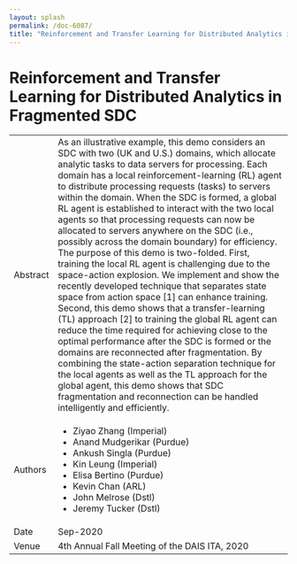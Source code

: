 ```yaml
---
layout: splash
permalink: /doc-6087/
title: "Reinforcement and Transfer Learning for Distributed Analytics in Fragmented SDC"
---
```


# Reinforcement and Transfer Learning for Distributed Analytics in Fragmented SDC

<table>
    <tbody>
    <tr>
        <td>Abstract</td>
        <td>As an illustrative example, this demo considers an SDC with two (UK and U.S.) domains, which allocate analytic tasks to data servers for processing. Each domain has a local reinforcement-learning (RL) agent to distribute processing requests (tasks) to servers within the domain. When the SDC is formed, a global RL agent is established to interact with the two local agents so that processing requests can now be allocated to servers anywhere on the SDC (i.e., possibly across the domain boundary) for efficiency. The purpose of this demo is two-folded. First, training the local RL agent is challenging due to the space-action explosion. We implement and show the recently developed technique that separates state space from action space [1] can enhance training. Second, this demo shows that a transfer-learning (TL) approach [2] to training the global RL agent can reduce the time required for achieving close to the optimal performance after the SDC is formed or the domains are reconnected after fragmentation. By combining the state-action separation technique for the local agents as well as the TL approach for the global agent, this demo shows that SDC fragmentation and reconnection can be handled intelligently and efficiently.</td>
    </tr>
    <tr>
        <td>Authors</td>
        <td>
            <ul>
                <li>Ziyao Zhang (Imperial)</li>
                <li>Anand Mudgerikar (Purdue)</li>
                <li>Ankush Singla (Purdue)</li>
                <li>Kin Leung (Imperial)</li>
                <li>Elisa Bertino (Purdue)</li>
                <li>Kevin Chan (ARL)</li>
                <li>John Melrose (Dstl)</li>
                <li>Jeremy Tucker (Dstl)</li>
            </ul>
        </td>
    </tr>
    <tr>
        <td>Date</td>
        <td>Sep-2020</td>
    </tr>
    <tr>
        <td>Venue</td>
        <td>4th Annual Fall Meeting of the DAIS ITA, 2020</td>
    </tr>
    </tbody>
</table>
